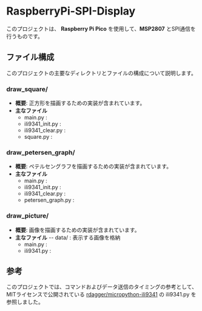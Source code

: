 # RaspberryPi-SPI-Display

このプロジェクトは、 **Raspberry Pi Pico** を使用して、**MSP2807** とSPI通信を行うものです。

## ファイル構成
このプロジェクトの主要なディレクトリとファイルの構成について説明します。

### draw_square/
- **概要**: 正方形を描画するための実装が含まれています。
- **主なファイル**
  - main.py : 
  - ili9341_init.py : 
  - ili9341_clear.py : 
  - square.py : 

### draw_petersen_graph/
- **概要**: ペテルセングラフを描画するための実装が含まれています。
- **主なファイル**
  - main.py : 
  - ili9341_init.py : 
  - ili9341_clear.py : 
  - petersen_graph.py : 

### draw_picture/
- **概要**: 画像を描画するための実装が含まれています。
- **主なファイル**
  -- data/ : 表示する画像を格納
  - main.py : 
  - ili9341.py :


## 参考
このプロジェクトでは、コマンドおよびデータ送信のタイミングの参考として、
MITライセンスで公開されている [rdagger/micropython-ili9341](https://github.com/rdagger/micropython-ili9341) の ili9341.py を参照しました。